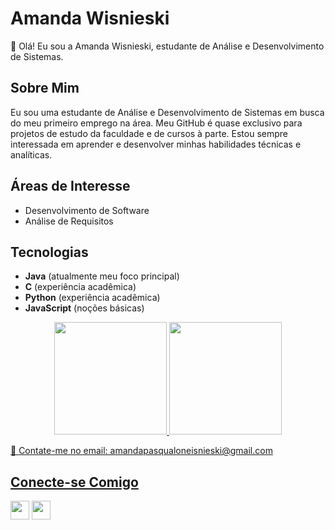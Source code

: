 
# Amanda Wisnieski

👋 Olá! Eu sou a Amanda Wisnieski, estudante de Análise e Desenvolvimento de Sistemas.

## Sobre Mim

Eu sou uma estudante de Análise e Desenvolvimento de Sistemas em busca do meu primeiro emprego na área. Meu GitHub é quase exclusivo para projetos de estudo da faculdade e de cursos à parte. Estou sempre interessada em aprender e desenvolver minhas habilidades técnicas e analíticas.

## Áreas de Interesse

- Desenvolvimento de Software
- Análise de Requisitos

## Tecnologias

- **Java** (atualmente meu foco principal)
- **C** (experiência acadêmica)
- **Python** (experiência acadêmica)
- **JavaScript** (noções básicas)
<div>
<div align="center">
  <a href="https://github.com/wisnieskii">
  <img height="180em" src="https://github-readme-stats.vercel.app/api?username=wisnieskii&show_icons=true&theme=panda&include_all_commits=true&count_private=true"/>
  <img height="180em" src="https://github-readme-stats.vercel.app/api/top-langs/?username=wisnieskii&layout=compact&langs_count=7&theme=panda"/>
</div>


<p>📧 Contate-me no email: amandapasqualoneisnieski@gmail.com
  
  ## Conecte-se Comigo

  <a href="https://www.instagram.com/wisnieski.amanda" target="_blank"><img height="30em" src="https://github.com/wisnieskii/wisnieskii/assets/106274579/77447c9b-09a4-4b29-ab3e-a3e2d3110e00"></a>
  <a href="https://www.linkedin.com/in/amanda-wisnieski-b51072201/" target="_blank"><img height="30em" src="https://github.com/wisnieskii/wisnieskii/assets/106274579/e54fd3e2-f3bc-4976-8178-94b6d2a6d8da"></a> 
 
</div>
